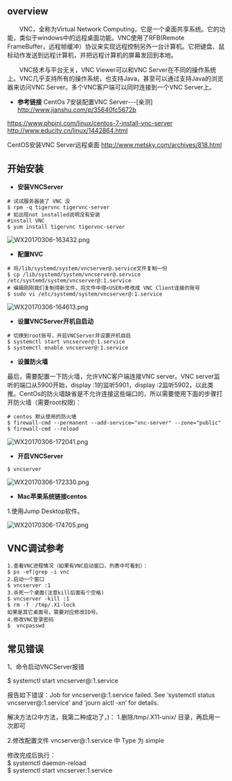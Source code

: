 ## overview
　　VNC，全称为Virtual Network Computing，它是一个桌面共享系统。它的功能，类似于windows中的远程桌面功能。VNC使用了RFB(Remote FrameBuffer，远程帧缓冲）协议来实现远程控制另外一台计算机。它把键盘、鼠标动作发送到远程计算机，并把远程计算机的屏幕发回到本地。       

　　VNC技术与平台无关，VNC Viewer可以和VNC Server在不同的操作系统上。VNC几乎支持所有的操作系统，也支持Java，甚至可以通过支持Java的浏览器来访问VNC Server。多个VNC客户端可以同时连接到一个VNC Server上。     

* **参考链接**
CentOs 7安装配置VNC Server---[亲测]      
http://www.jianshu.com/p/35640fc5672b      

https://www.phpini.com/linux/centos-7-install-vnc-server                 
http://www.educity.cn/linux/1442864.html               

CentOS安装VNC Server远程桌面
http://www.metsky.com/archives/818.html    

## 开始安装       

* **安装VNCServer**    

```
# 试试服务器装了 VNC 没
$ rpm -q tigervnc tigervnc-server
# 如出现not installed说明没有安装 
#install VNC
$ yum install tigervnc tigervnc-server
```   
![WX20170306-163432.png](https://bitbucket.org/repo/oE6yEX/images/1350621553-WX20170306-163432.png)      


* **配置NVC**     

```
# 将/lib/systemd/system/vncserver@.service文件复制一份
$ cp /lib/systemd/system/vncserver@.service /etc/systemd/system/vncserver@:1.service
# 编辑刚刚我们复制得新文件，将文件中得<USER>修改成 VNC Client连接的账号
$ sudo vi /etc/systemd/system/vncserver@:1.service
```   
![WX20170306-164613.png](https://bitbucket.org/repo/oE6yEX/images/663789721-WX20170306-164613.png)      

* **设置VNCServer开机自启动**      

```
# 切换到root账号，开启VNCServer并设置开机自启
$ systemctl start vncserver@:1.service
$ systemctl enable vncserver@:1.service
```     

* **设置防火墙**     

最后，需要配置一下防火墙，允许VNC客户端连接VNC server。VNC server监听的端口从5900开始，display :1的监听5901，display :2监听5902，以此类推。CentOs的防火墙缺省是不允许连接这些端口的，所以需要使用下面的步骤打开防火墙（需要root权限)：    
```
# centos 默认使用的防火墙
$ firewall-cmd --permanent --add-service="vnc-server" --zone="public"
$ firewall-cmd --reload
```
![WX20170306-172041.png](https://bitbucket.org/repo/oE6yEX/images/2420996592-WX20170306-172041.png)       

* **开启VNCServer**       

```
$ vncserver
```

![WX20170306-172330.png](https://bitbucket.org/repo/oE6yEX/images/293260000-WX20170306-172330.png)      

* **Mac苹果系统链接centos**  

1.使用Jump Desktop软件。

![WX20170306-174705.png](https://bitbucket.org/repo/oE6yEX/images/456845642-WX20170306-174705.png)     



## VNC调试参考    

```  
1.查看VNC进程情况（如果有VNC启动窗口，列表中可看到）：
$ ps -ef|grep -i vnc
2.启动一个窗口
$ vncserver :1 
3.杀死一个桌面(注意kill后面有个空格)
$ vncserver -kill :1
$ rm -f  /tmp/.X1-lock
如果是其它桌面号，需要对应修改ID号。
4.修改VNC登录密码
$  vncpasswd 
```    

## 常见错误       

1、命令启动VNCServer报错      

$ systemctl start vncserver@:1.service     

报告如下错误：Job for vncserver@:1.service failed. See ‘systemctl status vncserver@:1.service’ and ‘journ alctl -xn’ for details.     

解决方法(2中方法，我第二种成功了，)：
1.删除/tmp/.X11-unix/ 目录，再启用一次即可

2.修改配置文件 vncserver@:1.service 中 Type 为 simple     

修改完成后执行：      
$ systemctl daemon-reload      
$ systemctl start vncserver:1.service